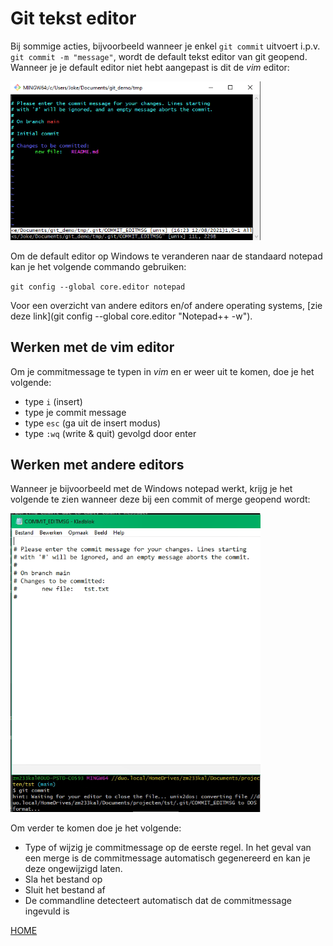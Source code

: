 # Git tekst editor
Bij sommige acties, bijvoorbeeld wanneer je enkel `git commit` uitvoert i.p.v. `git commit -m "message"`, wordt de default 
tekst editor van git geopend.  
Wanneer je je default editor niet hebt aangepast is dit de *vim* editor:

<img alt="Commit vim" src="../images/git-commit-vim.png" width="400" />  

Om de default editor op Windows te veranderen naar de standaard notepad kan je het volgende commando gebruiken:

`git config --global core.editor notepad`

Voor een overzicht van andere editors en/of andere operating systems, [zie deze link](git config --global core.editor "Notepad++ -w").

## Werken met de vim editor
Om je commitmessage te typen in *vim* en er weer uit te komen, doe je het volgende:   
- type `i` (insert)
- type je commit message
- type `esc` (ga uit de insert modus)
- type `:wq` (write & quit) gevolgd door enter

## Werken met andere editors

Wanneer je bijvoorbeeld met de Windows notepad werkt, krijg je het volgende te zien wanneer deze bij een commit of merge
geopend wordt:

<img alt="commit notepad" src="../images/git-notepad-editor.png" width="400" />

Om verder te komen doe je het volgende:
- Type of wijzig je commitmessage op de eerste regel. In het geval van een merge is de commitmessage automatisch 
  gegenereerd en kan je deze ongewijzigd laten.
- Sla het bestand op
- Sluit het bestand af
- De commandline detecteert automatisch dat de commitmessage ingevuld is 

[HOME](../README.md)